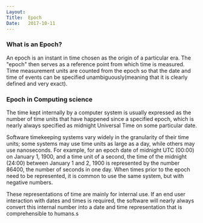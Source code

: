 ```yaml
---
Layout:
Title:	Epoch
Date:	2017-10-11
---
```


### What is an Epoch?

An epoch is an instant in time chosen as the origin of a particular era. The "epoch" then serves as a reference point from which time is measured. Time measurement units are counted from the epoch so that the date and time of events can be specified unambiguously(meaning that it is clearly defined and very exact).


### Epoch in Computing science

The time kept internally by a computer system is usually expressed as the number of time units that have happened since a specified epoch, which is nearly always specified as midnight Universal Time on some particular date.

Software timekeeping systems vary widely in the granularity of their time units; some systems may use time units as large as a day, while others may use nanoseconds. For example, for an epoch date of midnight UTC (00:00) on January 1, 1900, and a time unit of a second, the time of the midnight (24:00) between January 1 and 2, 1900 is represented by the number 86400, the number of seconds in one day. When times prior to the epoch need to be represented, it is common to use the same system, but with negative numbers.

These representations of time are mainly for internal use. If an end user interaction with dates and times is required, the software will nearly always convert this internal number into a date and time representation that is comprehensible to humans.s

